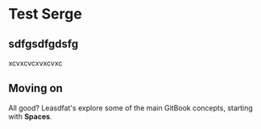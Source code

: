 # Test Serge

## sdfgsdfgdsfg

xcvxcvcxvxcvxc



## Moving on

All good? Leasdfat's explore some of the main GitBook concepts, starting with **Spaces**.
